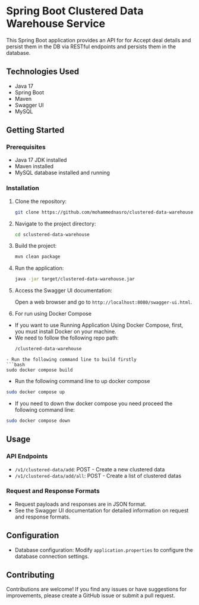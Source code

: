 # Spring Boot Clustered Data Warehouse Service

This Spring Boot application provides an API for for Accept deal details and persist them in the DB via RESTful endpoints and persists them in the database.

## Technologies Used

- Java 17
- Spring Boot
- Maven
- Swagger UI
- MySQL

## Getting Started

### Prerequisites

- Java 17 JDK installed
- Maven installed
- MySQL database installed and running

### Installation

1. Clone the repository:

    ```bash
    git clone https://github.com/mohammednasro/clustered-data-warehouse
    ```

2. Navigate to the project directory:

    ```bash
    cd sclustered-data-warehouse
    ```

3. Build the project:

    ```bash
    mvn clean package
    ```

4. Run the application:

    ```bash
    java -jar target/clustered-data-warehouse.jar
    ```

5. Access the Swagger UI documentation:

    Open a web browser and go to `http://localhost:8080/swagger-ui.html`.


6. For run using Docker Compose

- If you want to use Running Application Using Docker Compose, first, you must install Docker on your machine. 
- We need to follow the following repo path:
    ```bash
  /clustered-data-warehouse
 ```
- Run the following command line to build firstly
 ```bash
 sudo docker compose build
 ```
- Run the following command line to up docker compose
 ```bash
 sudo docker compose up
 ```

- If you need to down thw docker compose you need proceed the following command line:
 ```bash
 sudo docker compose down
 ```

## Usage

### API Endpoints

- `/v1/clustered-data/add`: POST - Create a new clustered data
- `/v1/clustered-data/add/all`: POST - Create a list of clustered datas

### Request and Response Formats

- Request payloads and responses are in JSON format.
- See the Swagger UI documentation for detailed information on request and response formats.

## Configuration

- Database configuration: Modify `application.properties` to configure the database connection settings.

## Contributing

Contributions are welcome! If you find any issues or have suggestions for improvements, please create a GitHub issue or submit a pull request.
